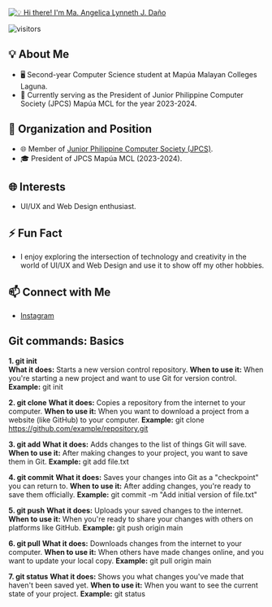 [<img src="https://media.giphy.com/media/v1.Y2lkPTc5MGI3NjExemFuZTNxMHB5cHVnZzZvb3drZDNqYXZ3dnlrZXg4c2tsdWJ0Mmh2biZlcD12MV9pbnRlcm5hbF9naWZfYnlfaWQmY3Q9Zw/46tGhizeUs4W4qtGR2/giphy.gif" alt="💡 Hi there! I'm Ma. Angelica Lynneth J. Daño" title="💡 Hi there! I'm Ma. Angelica Lynneth J. Daño"/>](https://github.com/MALJDano/MALJDano)

![visitors](https://vbr.wocr.tk/badge?page_id=MALJDano.MALJDano&color=00cf00)

## 💡 About Me
- 🖥 Second-year Computer Science student at Mapúa Malayan Colleges Laguna.
- 🏫 Currently serving as the President of Junior Philippine Computer Society (JPCS) Mapúa MCL for the year 2023-2024.

## 💼 Organization and Position
- 🌐 Member of [Junior Philippine Computer Society (JPCS)](https://www.facebook.com/jpcs.mmcl.official).
- 🎓 President of JPCS Mapúa MCL (2023-2024).

## 🌐 Interests
- UI/UX and Web Design enthusiast.

## ⚡ Fun Fact
- I enjoy exploring the intersection of technology and creativity in the world of UI/UX and Web Design and use it to show off my other hobbies.

## 📫 Connect with Me
- [Instagram](https://www.instagram.com/kalatnigeli/)

##
## Git commands: Basics
**1. git init** <br />
    __What it does:__ Starts a new version control repository.
    __When to use it:__ When you're starting a new project and want to use Git for version control.
    __Example:__ git init

**2. git clone**
    __What it does:__ Copies a repository from the internet to your computer.
    __When to use it:__ When you want to download a project from a website (like GitHub) to your computer.
    __Example:__ git clone https://github.com/example/repository.git

**3. git add**
    __What it does:__ Adds changes to the list of things Git will save.
    __When to use it:__ After making changes to your project, you want to save them in Git.
    __Example:__ git add file.txt

**4. git commit**
    __What it does:__ Saves your changes into Git as a "checkpoint" you can return to.
    __When to use it:__ After adding changes, you're ready to save them officially.
    __Example:__ git commit -m "Add initial version of file.txt"

**5. git push**
    __What it does:__ Uploads your saved changes to the internet.
    __When to use it:__ When you're ready to share your changes with others on platforms like GitHub.
    __Example:__ git push origin main

**6. git pull**
    __What it does:__ Downloads changes from the internet to your computer.
    __When to use it:__ When others have made changes online, and you want to update your local copy.
    __Example:__ git pull origin main

**7. git status**
    __What it does:__ Shows you what changes you've made that haven't been saved yet.
    __When to use it:__ When you want to see the current state of your project.
    __Example:__ git status